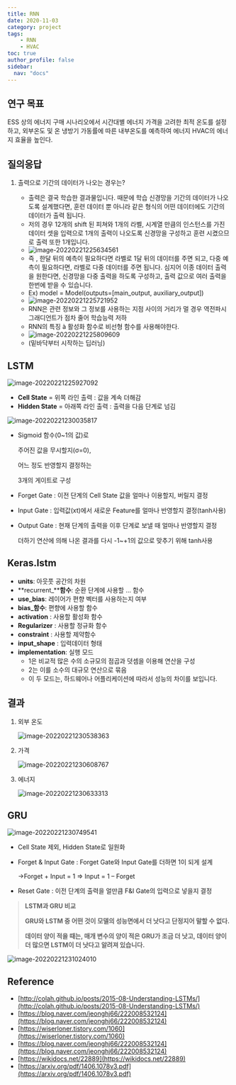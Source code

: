 ```yaml
---
title: RNN
date: 2020-11-03
category: project
tags:
    - RNN
    - HVAC
toc: true
author_profile: false
sidebar:
  nav: "docs"
---
```


## 연구 목표

ESS 상의 에너지 구매 시나리오에서 시간대별 에너지 가격을 고려한 최적 온도를 설정하고, 외부온도 및 온 냉방기 가동률에 따른 내부온도를 예측하여 에너지 HVAC의 에너지 효율을 높인다.

## 질의응답

1. 출력으로 기간의 데이터가 나오는 경우는?

   - 출력은 결국 학습한 결과물입니다. 때문에 학습 신경망을 기간의 데이터가 나오도록 설계했다면, 훈련 데이터 뿐 아니라 같은 형식의 어떤 데이터에도 기간의 데이터가 출력 됩니다.
   - 저의 경우 12개의 shift 된 피쳐와 1개의 라벨, 시계열 만큼의 인스턴스를 가진 데이터 셋을 입력으로 1개의 출력이 나오도록 신경망을 구성하고 훈련 시켰으므로 출력 또한 1개입니다.
   - ![image-20220221225634561](../../assets/images/2022-02-21-HVAC2/image-20220221225634561.png)
   - 즉 , 한달 뒤의 예측이 필요하다면 라벨로 1달 뒤의 데이터를 주면 되고, 다중 예측이 필요하다면, 라벨로 다중 데이터를 주면 됩니다. 심지어 이종 데이터 출력을 원한다면, 신경망을 다중 출력을 하도록 구성하고, 출력 값으로 여러 출력을 한번에 받을 수 있습니다.
   -  Ex) model = Model(outputs=[main_output, auxiliary_output])
   - ![image-20220221225721952](../../assets/images/2022-02-21-HVAC2/image-20220221225721952.png)
   - RNN은 관련 정보와 그 정보를 사용하는 지점 사이의 거리가 멀 경우 역전파시 그래디언트가 점차 줄어 학습능력 저하
   - RNN의 특징 à 활성화 함수로 비선형 함수를 사용해야한다.
   - ![image-20220221225809609](../../assets/images/2022-02-21-HVAC2/image-20220221225809609.png)
   - (밑바닥부터 시작하는 딥러닝)


## LSTM

![image-20220221225927092](../../assets/images/2022-02-21-HVAC2/image-20220221225927092.png)

- **Cell State** = 위쪽 라인 출력 : 값을 계속 더해감
- **Hidden State** = 아래쪽 라인 출력 : 출력을 다음 단계로 넘김

![image-20220221230035817](../../assets/images/2022-02-21-HVAC2/image-20220221230035817.png)

- Sigmoid 함수(0~1의 값)로

  주어진 값을 무시할지(σ=0),

  어느 정도 반영할지 결정하는

  3개의 게이트로 구성

- Forget Gate : 이전 단계의 Cell State 값을 얼마나 이용할지, 버릴지 결정

- Input Gate : 입력값(xt)에서 새로운 Feature를 얼마나 반영할지 결정(tanh사용)

- Output Gate : 현재 단계의 출력을 이후 단계로 보낼 때 얼마나 반영할지 결정 

  더하기 연산에 의해 나온 결과를 다시 -1~+1의 값으로 맞추기 위해 tanh사용

## Keras.lstm

- **units**: 아웃풋 공간의 차원
- **recurrent_****함수**: 순환 단계에 사용할 … 함수
- **use_bias**: 레이어가 편향 벡터를 사용하는지 여부
- **bias_함수**: 편향에 사용할 함수
- **activation** : 사용할 활성화 함수
- **Regularizer** : 사용할 정규화 함수
- **constraint** : 사용할 제약함수
- **input_shape** : 입력데이터 형태
- **implementation**: 실행 모드
  - 1은 비교적 많은 수의 소규모의 점곱과 덧셈을 이용해 연산을 구성
  - 2는 이를 소수의 대규모 연산으로 묶음
  - 이 두 모드는, 하드웨어나 어플리케이션에 따라서 성능의 차이를 보입니다.

## 결과

1. 외부 온도

   ![image-20220221230538363](../../assets/images/2022-02-21-HVAC2/image-20220221230538363.png)

2. 가격

   ![image-20220221230608767](../../assets/images/2022-02-21-HVAC2/image-20220221230608767.png)

3. 에너지

   ![image-20220221230633313](../../assets/images/2022-02-21-HVAC2/image-20220221230633313.png)

## GRU

![image-20220221230749541](../../assets/images/2022-02-21-HVAC2/image-20220221230749541.png)

- Cell State 제외, Hidden State로 일원화

- Forget & Input Gate : Forget Gate와 Input Gate를 더하면 1이 되게 설계

  ->Forget + Input = 1 => Input = 1 – Forget

- Reset Gate : 이전 단계의 출력을 얼만큼 F&I Gate의 입력으로 넣을지 결정



> **LSTM과 GRU 비교**<br/>
>
> **GRU와 LSTM 중 어떤 것이 모델의 성능면에서 더 낫다고 단정지어 말할 수 없다.**<br>
>
> **데이터 양이 적을 때는, 매개 변수의 양이 적은 GRU가 조금 더 낫고, 데이터 양이 더 많으면 LSTM이 더 낫다고 알려져 있습니다.**

![image-20220221231024010](../../assets/images/2022-02-21-HVAC2/image-20220221231024010.png)

## Reference

- [http://colah.github.io/posts/2015-08-Understanding-LSTMs/](http://colah.github.io/posts/2015-08-Understanding-LSTMs/)
- [https://blog.naver.com/jeonghj66/222008532124](https://blog.naver.com/jeonghj66/222008532124)
- [https://wiserloner.tistory.com/1060](https://wiserloner.tistory.com/1060)
- [https://blog.naver.com/jeonghj66/222008532124](https://blog.naver.com/jeonghj66/222008532124)
- [https://wikidocs.net/22889](https://wikidocs.net/22889)
- [https://arxiv.org/pdf/1406.1078v3.pdf](https://arxiv.org/pdf/1406.1078v3.pdf)

